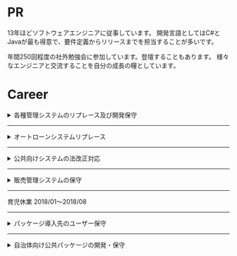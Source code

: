 # PR
13年ほどソフトウェアエンジニアに従事しています。
開発言語としてはC#とJavaが最も得意で、要件定義からリリースまでを担当することが多いです。

年間250回程度の社外勉強会に参加しています。登壇することもあります。
様々なエンジニアと交流することを自分の成長の糧としています。

# Career

<details>
<summary>各種管理システムのリプレース及び開発保守</summary>

# 概要
下記の社内システムや基盤システムの開発及び保守をしております。
・勤怠工数管理システム
・業務管理システム
・人事管理システム
・アカウント管理システム

# 期間
2021/06～現在

# チームでの役割
ソフトウェアエンジニア、ＱＡエンジニアとして、
設計、開発、テスト、リリース、Ｑ＆Ａを担当しておりました。
チームは3人体制

# 技術スタック

## 言語
C#
HTML5
CSS
JavaScript
TypeScript
SQL

## フレームワーク
ASP.NET4.8
knockout.js
EntityFramework 6.x
Bootstrap 4.x

## DB
SQLServer 14

## クラウド環境
Azure
- AppService
- SQLDatabase
- ActiveDirectory
- VirtualMachine
</details>

---

<details>
<summary>オートローンシステムリプレース</summary>

# 概要
オンラインシステムのUIをHTML5＋Vue.jsに変換する案件。 
変換できない部分は機能改善として別途対応しました。
プログラムの変換はオフショアに依頼しており、受入試験を行う。

# 期間
2020/04～2021/05

# チームでの役割
テストエンジニアとして、リグレッションテスト（仕様書作成・レビュー）を担当しておりました。
また6人のテストチームでリーダーをしており、テストスケジュールの管理とチーム内のＱＡ対応をしておりました。

# 技術スタック

## 言語
Java7
Flex
HTML5
CSS
TypeScript
SQL

## フレームワーク
Vue.js 2x
Spring2.5.1
SVF For PDF Java9.2
iBatis/MyBatis2.3.0
TERASOLUNA Server for Java 2.0.2

## DB
Oracle12cR1

## クラウド環境
なし
</details>

---

<details>
<summary>公共向けシステムの法改正対応</summary>

# 概要
公共インフラの法的分離に伴う法改正案件。
CSVファイルから取り込んだ取引先をグルーピングし、
他システムへファイルを連携する中継システム（オンライン＋バッチ）を新規開発した

# 期間
2019/06～2020/03

# チームでの役割
テストエンジニアとして、リグレッションテスト（仕様書作成・レビュー）を担当しておりました。
また3人の開発チームでリーダーをしており、テストスケジュールの管理とチーム内のＱＡ対応をしておりました。

# 技術スタック

## 言語
Java8
HTML5
CSS
JavaScript
SQL

## フレームワーク
SpringWeb 4.3.x
SpringBatch 4.1.3
MyBatis 3.2.8
Thymeleaf 3.0.4
jBoss6.3

## DB
Postgres 11

## クラウド環境
なし
</details>

---

<details>
<summary>販売管理システムの保守</summary>

# 概要
衣服の原材料を販売するwebシステムの保守をしておりました。
・オンライン注文システム
・倉庫側管理システム
・webAPI

# 期間
2018/09～2019/03

# チームでの役割
アプリケーションエンジニアとしてプログラミングとテストを担当しておりました。
チームは6人体制

また、開発生産性が悪かったので、以下の内容を当時のリーダーに提案して取り入れていただきました。

・SVNを用いたブランチ管理ルールの整備
・リリース手順の整備
・ローカル環境でCI/CDを実行できるバッチファイルの作成
・ステージング環境構築

# 技術スタック

## 言語
Java8
SQL

## フレームワーク
SpringFramework 4.x
Spark 2.x

## DB
Oracle11g

## クラウド環境
なし
</details>

---
育児休業 2018/01～2018/08

---

<details>
<summary>パッケージ導入先のユーザー保守</summary>

# 概要
中小規模の市区町村役場における行政サービス等を管理・支援するパッケージシステムの運用保守をしておりました。

# 期間
2017/04～2017/12

# チームでの役割
福祉系業務でのパッケージ導入支援をしておりました。
また、パッケージ開発元に在籍した経験を活かして、アップデート情報の取りまとめとカスタマイズ機能への検証もしておりました。

# 技術スタック

## 言語
C#
Java(5,6)
SQL
PL/SQL

## フレームワーク
.NET Framework 2.0
Seasar2
tomcat5.x
SVFX-designer

## DB
Oracle10g,11g

## クラウド環境
なし
</details>

---

<details>
<summary>自治体向け公共パッケージの開発・保守</summary>

# 概要
中小規模の市区町村役場における行政サービス等を管理・支援するパッケージシステムの開発と保守をしておりました。

# 期間
2008/01～2017/03

# チームでの役割
福祉系業務においてソフトウェアエンジニアに従事し、
要件定義･基本設計･詳細設計･コーディング･単体テスト･結合テスト･リリースを担当しておりました
また、ソースコードレビューも担当おり、チーム内の技術面でのメンターとして在籍させていただきました。
それにより、品質管理チームからもサポート依頼があり、設計書や単体テスト仕様書のテンプレートを協議しておりました。

# 技術スタック

## 言語
C#
Java(5,6)
SQL
PL/SQL

## フレームワーク
.NET Framework 2.0
Seasar2
tomcat5.x
SVFX-designer

## DB
Oracle10g,11g

## クラウド環境
なし
</details>

